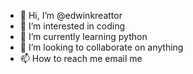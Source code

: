 - 👋 Hi, I’m @edwinkreattor
- 👀 I’m interested in coding
- 🌱 I’m currently learning python
- 💞️ I’m looking to collaborate on anything
- 📫 How to reach me email me

<!---
edwinkreattor/edwinkreattor is a ✨ special ✨ repository because its `README.md` (this file) appears on your GitHub profile.
You can click the Preview link to take a look at your changes.
--->
